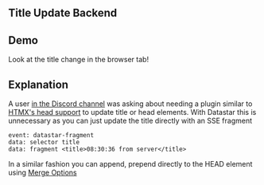 ## Title Update Backend

## Demo

Look at the title change in the browser tab!

<div data-on-load="$get('/examples/title_update_backend/updates')"></div>

## Explanation

A user [in the Discord channel](https://discord.com/channels/725789699527933952/1180902694999838752) was asking about needing a plugin similar to [HTMX's head support](https://v1.htmx.org/extensions/head-support/) to update title or head elements. With Datastar this is unnecessary as you can just update the title directly with an SSE fragment

```
event: datastar-fragment
data: selector title
data: fragment <title>08:30:36 from server</title>
```

In a similar fashion you can append, prepend directly to the HEAD element using [Merge Options](/examples/merge_options)

